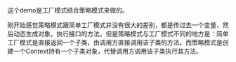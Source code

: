 这个demo是工厂模式结合策略模式来做的。

刚开始感觉策略模式跟简单工厂模式并没有很大的差别，都是传过去一个变量，然后动态生成对象，执行接口的方法。但是策略模式与工厂模式不同的地方是：简单工厂模式是直接返回一个子类，由调用方直接调用该子类的方法。而策略模式是创建一个Context持有一个子类对象，代替调用方调用该子类执行其方法。